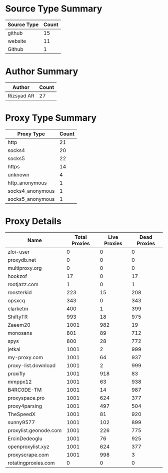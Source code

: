 # Source Type Summary

| Source Type | Count |
|-------------|-------|
| github | 15 |
| website | 11 |
| Github | 1 |


# Author Summary

| Author | Count |
|--------|-------|
| Rizsyad AR | 27 |


# Proxy Type Summary

| Proxy Type | Count |
|------------|-------|
| http | 21 |
| socks4 | 20 |
| socks5 | 22 |
| https | 14 |
| unknown | 4 |
| http_anonymous | 1 |
| socks4_anonymous | 1 |
| socks5_anonymous | 1 |


# Proxy Details

| Name | Total Proxies | Live Proxies | Dead Proxies |
|------|---------------|--------------|---------------|
| zloi-user | 0 | 0 | 0 |
| proxydb.net | 0 | 0 | 0 |
| multiproxy.org | 0 | 0 | 0 |
| hookzof | 17 | 0 | 17 |
| rootjazz.com | 1 | 0 | 1 |
| roosterkid | 223 | 15 | 208 |
| opsxcq | 343 | 0 | 343 |
| clarketm | 400 | 1 | 399 |
| ShiftyTR | 993 | 18 | 975 |
| Zaeem20 | 1001 | 982 | 19 |
| monosans | 801 | 89 | 712 |
| spys | 800 | 28 | 772 |
| jetkai | 1001 | 2 | 999 |
| my-proxy.com | 1001 | 64 | 937 |
| proxy-list.download | 1001 | 2 | 999 |
| proxifly | 1001 | 918 | 83 |
| mmppx12 | 1001 | 63 | 938 |
| B4RC0DE-TM | 1001 | 14 | 987 |
| proxyspace.pro | 1001 | 624 | 377 |
| proxy4parsing | 1001 | 497 | 504 |
| TheSpeedX | 1001 | 81 | 920 |
| sunny9577 | 1001 | 102 | 899 |
| proxylist.geonode.com | 1001 | 226 | 775 |
| ErcinDedeoglu | 1001 | 76 | 925 |
| openproxylist.xyz | 1001 | 624 | 377 |
| proxyscrape.com | 1001 | 998 | 3 |
| rotatingproxies.com | 0 | 0 | 0 |
